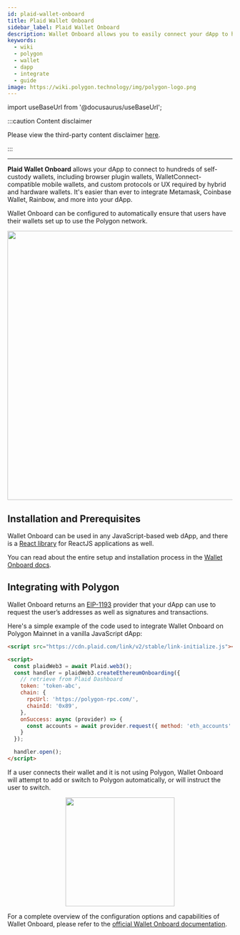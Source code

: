 ```yaml
---
id: plaid-wallet-onboard
title: Plaid Wallet Onboard
sidebar_label: Plaid Wallet Onboard
description: Wallet Onboard allows you to easily connect your dApp to hundreds of self-custody wallets.
keywords:
  - wiki
  - polygon
  - wallet
  - dapp
  - integrate
  - guide
image: https://wiki.polygon.technology/img/polygon-logo.png
---
```


import useBaseUrl from '@docusaurus/useBaseUrl';

:::caution Content disclaimer

Please view the third-party content disclaimer [<ins>here</ins>](https://github.com/maticnetwork/matic-docs/blob/master/CONTENT_DISCLAIMER.md).

:::

---

**Plaid Wallet Onboard** allows your dApp to connect to hundreds of self-custody wallets, including browser plugin wallets, WalletConnect-compatible mobile wallets, and custom protocols or UX required by hybrid and hardware wallets. It's easier than ever to integrate Metamask, Coinbase Wallet, Rainbow, and more into your dApp.

Wallet Onboard can be configured to automatically ensure that users have their wallets set up to use the Polygon network.

<div align="center">
<img width="603" src={useBaseUrl("img/plaid-wallet-onboard/splash.png")} />
</div>

## Installation and Prerequisites

Wallet Onboard can be used in any JavaScript-based web dApp, and there is a [React library](https://github.com/plaid/react-plaid-link#usage-with-wallet-onboard) for ReactJS applications as well.

You can read about the entire setup and installation process in the [Wallet Onboard docs](https://plaid.com/docs/wallet-onboard/add-to-app/#enable-wallet-onboard-and-retrieve-a-link-token).

## Integrating with Polygon

Wallet Onboard returns an [EIP-1193](https://eips.ethereum.org/EIPS/eip-1193) provider that your dApp can use to request the user’s addresses as well as signatures and transactions.

Here's a simple example of the code used to integrate Wallet Onboard on Polygon Mainnet in a vanilla JavaScript dApp:

```html
<script src="https://cdn.plaid.com/link/v2/stable/link-initialize.js"></script>

<script>
  const plaidWeb3 = await Plaid.web3();
  const handler = plaidWeb3.createEthereumOnboarding({
    // retrieve from Plaid Dashboard
    token: 'token-abc',
    chain: {
      rpcUrl: 'https://polygon-rpc.com/',
      chainId: '0x89',
    },
    onSuccess: async (provider) => {
      const accounts = await provider.request({ method: 'eth_accounts' });
    }
  });

  handler.open();
</script>
```

If a user connects their wallet and it is not using Polygon, Wallet Onboard will attempt to add or switch to Polygon automatically, or will instruct the user to switch.

<div align="center">
<img width="244" src={useBaseUrl("img/plaid-wallet-onboard/switch.png")} />
</div>

For a complete overview of the configuration options and capabilities of Wallet Onboard, please refer to the [official Wallet Onboard documentation](https://plaid.com/docs/wallet-onboard/).
